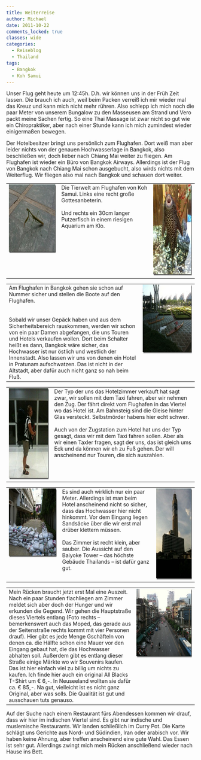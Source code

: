 ```yaml
---
title: Weiterreise
author: Michael
date: 2011-10-22
comments_locked: true
classes: wide
categories:
  - Reiseblog
  - Thailand
tags:
  - Bangkok
  - Koh Samui
---
```


<p>Unser Flug geht heute um 12:45h. D.h. wir können uns in der Früh Zeit lassen. Die brauch ich auch, weil beim Packen verreiß ich mir wieder mal das Kreuz und kann mich nicht mehr rühren. Also schlepp ich mich noch die paar Meter von unserem Bungalow zu den Masseusen am Strand und Vero packt meine Sachen fertig. So eine Thai Massage ist zwar nicht so gut wie ein Chiropraktiker, aber nach einer Stunde kann ich mich zumindest wieder einigermaßen bewegen.</p>  <p>Der Hotelbesitzer bringt uns persönlich zum Flughafen. Dort weiß man aber leider nichts von der genauen Hochwasserlage in Bangkok, also beschließen wir, doch lieber nach Chiang Mai weiter zu fliegen. Am Flughafen ist wieder ein Büro von Bangkok Airways. Allerdings ist der Flug von Bangkok nach Chiang Mai schon ausgebucht, also wirds nichts mit dem Weiterflug. Wir fliegen also mal nach Bangkok und schauen dort weiter.</p>  <table border="0" cellspacing="0" cellpadding="2" width="670"><tbody>     <tr>       <td valign="top" width="200"><a href="/assets/images/2011/10/IMG_2023.jpg"><img src="/assets/images/2011/10/IMG_2023_thumb.jpg" width="244" height="184" alt="IMG_2023" border="0" /></a></td>        <td valign="top" width="303">Die Tierwelt am Flughafen von Koh Samui. Links eine recht große Gottesanbeterin.          <br />          <br />Und rechts ein 30cm langer Putzerfisch in einem riesigen Aquarium am Klo.</td>        <td valign="top" width="165"><a href="/assets/images/2011/10/IMG_2024.jpg"><img src="/assets/images/2011/10/IMG_2024_thumb.jpg" width="184" height="244" alt="IMG_2024" border="0" /></a></td>     </tr>   </tbody></table>  <table border="0" cellspacing="0" cellpadding="2" width="671"><tbody>     <tr>       <td valign="top" width="464">Am Flughafen in Bangkok gehen sie schon auf Nummer sicher und stellen die Boote auf den Flughafen.          <br />          <br />          <br />Sobald wir unser Gepäck haben und aus dem Sicherheitsbereich rauskommen, werden wir schon von ein paar Damen abgefangen, die uns Touren und Hotels verkaufen wollen. Dort beim Schalter heißt es dann, Bangkok wäre sicher, das Hochwasser ist nur östlich und westlich der Innenstadt. Also lassen wir uns von denen ein Hotel in Pratunam aufschwatzen. Das ist nicht in der Altstadt, aber dafür auch nicht ganz so nah beim Fluß.</td>        <td valign="top" width="205"><a href="/assets/images/2011/10/IMG_2031.jpg"><img src="/assets/images/2011/10/IMG_2031_thumb.jpg" width="244" height="184" alt="IMG_2031" border="0" /></a></td>     </tr>   </tbody></table>  <p>   <table border="0" cellspacing="0" cellpadding="2" width="672"><tbody>       <tr>         <td valign="top" width="161"><a href="/assets/images/2011/10/IMG_2033.jpg"><img src="/assets/images/2011/10/IMG_2033_thumb.jpg" width="184" height="244" alt="IMG_2033" border="0" /></a></td>          <td valign="top" width="509">Der Typ der uns das Hotelzimmer verkauft hat sagt zwar, wir sollen mit dem Taxi fahren, aber wir nehmen den Zug. Der fährt direkt vom Flughafen in das Viertel wo das Hotel ist. Am Bahnsteig sind die Gleise hinter Glas versteckt. Selbstmörder habens hier echt schwer.            <br />            <br />Auch von der Zugstation zum Hotel hat uns der Typ gesagt, dass wir mit dem Taxi fahren sollen. Aber als wir einen Taxler fragen, sagt der uns, das ist gleich ums Eck und da können wir eh zu Fuß gehen. Der will anscheinend nur Touren, die sich auszahlen.</td>       </tr>     </tbody></table> </p>  <p>   <table border="0" cellspacing="0" cellpadding="2" width="674"><tbody>       <tr>         <td valign="top" width="200"><a href="/assets/images/2011/10/IMG_2036.jpg"><img src="/assets/images/2011/10/IMG_2036_thumb.jpg" width="244" height="184" alt="IMG_2036" border="0" /></a></td>          <td valign="top" width="323">Es sind auch wirklich nur ein paar Meter. Allerdings ist man beim Hotel anscheinend nicht so sicher, dass das Hochwasser hier nicht hinkommt. Vor dem Eingang liegen Sandsäcke über die wir erst mal drüber klettern müssen.            <br />            <br />Das Zimmer ist recht klein, aber sauber. Die Aussicht auf den Baiyoke Tower – das höchste Gebäude Thailands – ist dafür ganz gut.</td>          <td valign="top" width="149"><a href="/assets/images/2011/10/IMG_2034.jpg"><img src="/assets/images/2011/10/IMG_2034_thumb.jpg" width="184" height="244" alt="IMG_2034" border="0" /></a></td>       </tr>     </tbody></table> </p>  <p>   <table border="0" cellspacing="0" cellpadding="2" width="674"><tbody>       <tr>         <td valign="top" width="445">Mein Rücken braucht jetzt erst Mal eine Auszeit. Nach ein paar Stunden flachliegen am Zimmer meldet sich aber doch der Hunger und wir erkunden die Gegend. Wir gehen die Hauptstraße dieses Viertels entlang (Foto rechts – bemerkenswert auch das Moped, das gerade aus der Seitenstraße rechts kommt mit vier Personen drauf). Hier gibt es jede Menge Gschäfteln von denen ca. die Hälfte schon eine Mauer vor den Eingang gebaut hat, die das Hochwasser abhalten soll. Außerdem gibt es entlang dieser Straße einige Märkte wo wir Souvenirs kaufen. Das ist hier einfach viel zu billig um nichts zu kaufen. Ich finde hier auch ein original All Blacks T-Shirt um € 6,-. In Neuseeland wollten sie dafür ca. € 85,-. Na gut, vielleicht ist es nicht ganz Original, aber was solls. Die Qualität ist gut und ausschauen tuts genauso.</td>          <td valign="top" width="227"><a href="/assets/images/2011/10/IMG_2037.jpg"><img src="/assets/images/2011/10/IMG_2037_thumb.jpg" width="244" height="184" alt="IMG_2037" border="0" /></a></td>       </tr>     </tbody></table> </p>  <p>Auf der Suche nach einem Restaurant fürs Abendessen kommen wir drauf, dass wir hier im indischen Viertel sind. Es gibt nur indische und muslemische Restaurants. Wir landen schließlich im Curry Pot. Die Karte schlägt uns Gerichte aus Nord- und Südindien, Iran oder arabisch vor. Wir haben keine Ahnung, aber treffen anscheinend eine gute Wahl. Das Essen ist sehr gut. Allerdings zwingt mich mein Rücken anschließend wieder nach Hause ins Bett.</p>
